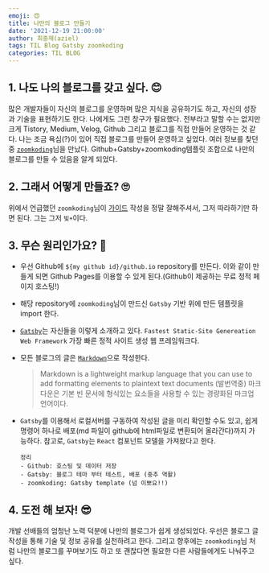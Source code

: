 ```yaml
---
emoji: 😍
title: 나만의 블로그 만들기
date: '2021-12-19 21:00:00'
author: 최중재(aziel)
tags: TIL Blog Gatsby zoomkoding
categories: TIL BLOG
---
```


## 1. 나도 나의 블로그를 갖고 싶다. 😊

많은 개발자들이 자신의 블로그를 운영하며 많은 지식을 공유하기도 하고, 자신의 성장과 기술을 표현하기도 한다. 나에게도 그런 창구가 필요했다. 전부라고 말할 수는 없지만 크게 Tistory, Medium, Velog, Github 그리고 블로그를 직접 만들어 운영하는 것 같다. 나는 조금 욕심(?)이 있어 직접 블로그를 만들어 운영하고 싶었다. 여러 정보를 찾던 중 [`zoomkoding`](https://www.zoomkoding.com/)님을 만났다. Github+Gatsby+zoomkoding템플릿 조합으로 나만의 블로그를 만들 수 있음을 알게 되었다.

## 2. 그래서 어떻게 만들죠? 🙄

위에서 언급했던 `zoomkoding`님이 [가이드](https://www.zoomkoding.com/gatsby-starter-zoomkoding-introduction/) 작성을 정말 잘해주셔서, 그저 따라하기만 하면 된다. 그는 그저 `빛☀️`이다.

## 3. 무슨 원리인가요? 🤔

- 우선 Github에 `${my github id}/github.io` repository를 만든다. 이와 같이 만들게 되면 Github Pages를 이용할 수 있게 된다.(Github이 제공하는 무료 정적 페이지 호스팅!)
- 해당 repository에 `zoomkoding`님이 만드신 `Gatsby` 기반 위에 만든 템플릿을 import 한다.
- [`Gatsby`](https://www.gatsbyjs.com/)는 자신들을 이렇게 소개하고 있다. `Fastest Static-Site Genereation Web Framework` 가장 빠른 정적 사이트 생성 웹 프레임워크다.
- 모든 블로그의 글은 [`Markdown`](https://www.markdownguide.org/)으로 작성한다.
  > Markdown is a lightweight markup language that you can use to add formatting elements to plaintext text documents
  > (발번역중) 마크다운은 기본 빈 문서에 형식있는 요소들을 사용할 수 있는 경량화된 마크업 언어이다.
- `Gatsby`를 이용해서 로컬서버를 구동하여 작성된 글을 미리 확인할 수도 있고, 쉽게 명령어 하나로 배포(md 파일이 github에 html파일로 변환되어 올라간다)까지 가능하다. 참고로, `Gatsby`는 `React` 컴포넌트 모델을 가져왔다고 한다.

  ```text
  정리
  - Github: 호스팅 및 데이터 저장
  - Gatsby: 블로그 테마 부터 테스트, 배포 (중추 역활)
  - zoomkoding: Gatsby template (넘 이뽀요!!)
  ```

## 4. 도전 해 보자! 😎

개발 선배들의 엄청난 노력 덕분에 나만의 블로그가 쉽게 생성되었다. 우선은 블로그 글 작성을 통해 기술 및 정보 공유를 실천하려고 한다. 그리고 향후에는 `zoomkoding`님 처럼 나만의 블로그를 꾸며보기도 하고 또 괜찮다면 필요한 다른 사람들에게도 나눠주고 싶다.

```toc

```
